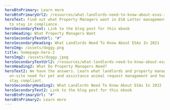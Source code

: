 ```yaml
---
heroBtnPrimary: Learn more
heroBtnPrimaryUrl2: /resources/what-landlords-need-to-know-about-esas-in-2022
heroText: Find out what Property Managers want in ESA Letter management, and how
  to stay in compliance.
heroSecondaryText: Link to the blog post for this ebook
heroHeading: What Property Managers Want
heroSecondaryTextUrl: "#"
heroSecondaryHeading: What Landlords Need To Know About ESAs In 2021
heroImg: /assets/doggy.png
title: homepage-hero-2
heroImg2: /assets/doggy.jpeg
heroSecondaryTextUrl2: /resources/what-landlords-need-to-know-about-esas-in-2021
heroHeading2: What Do Property Managers Need?
heroText2: We have the answers. Learn what landlords and property managers
  on-site need for pet and assistance animal request management and how you can
  stay compliant.
heroSecondaryHeading2: What Landlords Need To Know About ESAs In 2022
heroSecondaryText2: Link to the blog post for this ebook
heroBtnPrimaryUrl: "#"
heroBtnPrimary2: Learn more
---
```

